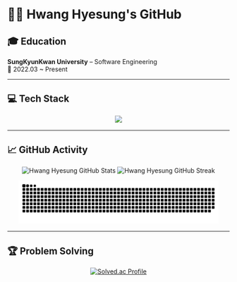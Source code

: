 # 🧞‍♂️ Hwang Hyesung's GitHub

## 🎓 Education
**SungKyunKwan University** – Software Engineering  
📅 2022.03 ~ Present  

---

## 💻 Tech Stack
<p align="center">
  <img src="https://skillicons.dev/icons?i=c,cpp,java,js,ts,react,nextjs,spring,docker,nginx,aws,git,github,figma&perline=9" />
</p>

---

## 📈 GitHub Activity
<p align="center">
  <img height="160em" src="https://github-readme-stats.vercel.app/api?username=hwang-hyesung&show_icons=true&theme=transparent&hide_border=true&rank_icon=github" alt="Hwang Hyesung GitHub Stats" />
  <img height="160em" src="https://github-readme-streak-stats.herokuapp.com/?user=hwang-hyesung&theme=transparent&hide_border=true" alt="Hwang Hyesung GitHub Streak" />
</p>

<p align="center">
  <img src="https://github.com/platane/snk/raw/output/github-contribution-grid-snake.svg" alt="snake gif" width="90%"/>
</p>

---

## 🏆 Problem Solving
<p align="center">
  <a href="https://solved.ac/hwanghs7008">
    <img src="http://mazassumnida.wtf/api/generate_badge?boj=hwanghs7008" alt="Solved.ac Profile" />
  </a>
</p>
